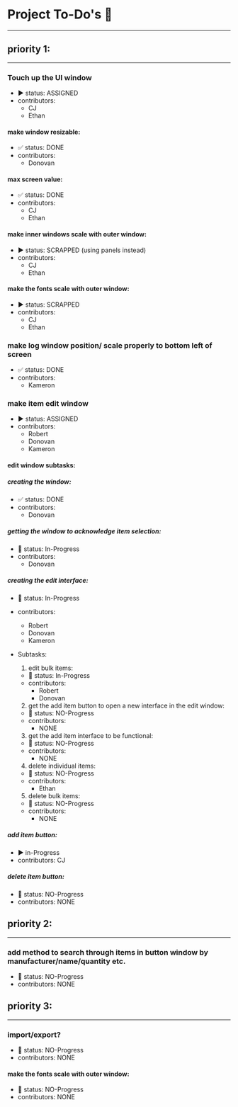 # Project To-Do's :pencil:
---
## priority 1:
---
### Touch up the UI window
- :arrow_forward: status: ASSIGNED
- contributors:
  - CJ
  - Ethan

#### make window resizable:
- :white_check_mark: status: DONE
- contributors:
  - Donovan

#### max screen value:
- :white_check_mark: status: DONE
- contributors:
  - CJ
  - Ethan

#### make inner windows scale with outer window:
- :arrow_forward: status: SCRAPPED (using panels instead)
- contributors:
  - CJ
  - Ethan

#### make the fonts scale with outer window:
- :arrow_forward: status: SCRAPPED
- contributors:
  - CJ
  - Ethan

### make log window position/ scale properly to bottom left of screen
- :white_check_mark: status: DONE
- contributors:
  - Kameron

### make item edit window
- :arrow_forward: status: ASSIGNED
- contributors:
  - Robert
  - Donovan
  - Kameron

#### edit window subtasks:

##### creating the window:
- :white_check_mark: status: DONE
- contributors:
  - Donovan

##### getting the window to acknowledge item selection:
- :arrows_counterclockwise: status: In-Progress
- contributors:
  - Donovan

##### creating the edit interface:
- :arrows_counterclockwise: status: In-Progress
- contributors:
  - Robert
  - Donovan
  - Kameron

- Subtasks:
  1. edit bulk items:
    - :arrows_counterclockwise: status: In-Progress
    - contributors:
      - Robert
      - Donovan

  2. get the add item button to open a new interface in the edit window:
    - :no_entry_sign: status: NO-Progress
    - contributors: 
      - NONE

  3. get the add item interface to be functional:
    - :no_entry_sign: status: NO-Progress
    - contributors: 
      - NONE
  
  4. delete individual items:
    - :no_entry_sign: status: NO-Progress
    - contributors: 
      - Ethan


  5. delete bulk items:
    - :no_entry_sign: status: NO-Progress
    - contributors: 
      - NONE

##### add item button:
- :arrow_forward: in-Progress
- contributors: CJ

##### delete item button:
- :no_entry_sign: status: NO-Progress
- contributors: NONE

## priority 2:
---
### add method to search through items in button window by manufacturer/name/quantity etc.
- :no_entry_sign: status: NO-Progress
- contributors: NONE

## priority 3:
---
### import/export?
- :no_entry_sign: status: NO-Progress
- contributors: NONE

#### make the fonts scale with outer window:
- :no_entry_sign: status: NO-Progress
- contributors: NONE
